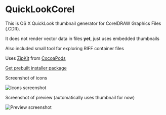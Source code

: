 QuickLookCorel
==============

This is OS X QuickLook thumbnail generator for CorelDRAW Graphics Files (.CDR).

It does not render vector data in files **yet**, just uses embedded thumbnails

Also included small tool for exploring RIFF container files

Uses [ZipKit](https://github.com/kolpanic/ZipKit) from [CocoaPods](https://github.com/CocoaPods/CocoaPods)

[Get prebuilt installer package](http://charlieroot.github.io/files/QuickLookCorel.pkg)

Screenshot of icons

![Icons screenshot](http://charlieroot.github.io/images/shot1.png)

Screenshot of preview (automatically uses thumbnail for now)

![Preview screenshot](http://charlieroot.github.io/images/shot2.png)